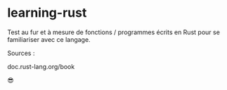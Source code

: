 # learning-rust

Test au fur et à mesure de fonctions / programmes écrits en Rust pour se familiariser avec ce langage.

Sources :

doc.rust-lang.org/book

😎
